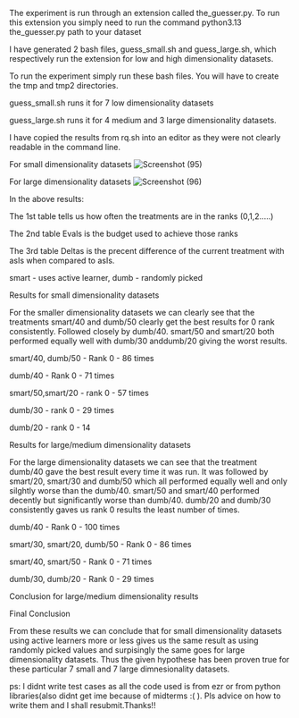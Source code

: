 The experiment is run through an extension called the_guesser.py. To run this extension you simply need to run the command
python3.13 the_guesser.py path to your dataset

I have generated 2 bash files, guess_small.sh and guess_large.sh, which respectively run the extension for low and high dimensionality datasets.

To run the experiment simply run these bash files. You will have to create the tmp and tmp2 directories.

guess_small.sh runs it for 7 low dimensionality datasets

guess_large.sh runs it for 4 medium and 3 large dimensionality datasets.

I have copied the results from rq.sh into an editor as they were not clearly readable in the command line.

For small dimensionality datasets
![Screenshot (95)](https://github.com/user-attachments/assets/e4910212-a571-4010-adec-cc69600db006)

For large dimensionality datasets
![Screenshot (96)](https://github.com/user-attachments/assets/4856975a-7674-48c4-9adb-2bc847829506)

In the above results: 

The 1st table tells us how often the treatments are in the ranks (0,1,2.....)

The 2nd table Evals is the budget used to achieve those ranks

The 3rd table Deltas is the precent difference of the current treatment with asIs when compared to asIs.

smart - uses active learner, dumb - randomly picked

Results for small dimensionality datasets

For the smaller dimensionality datasets we can clearly see that the treatments smart/40 and dumb/50 clearly get the best results for 0 rank consistently. Followed closely by dumb/40. smart/50 and smart/20 both performed equally well with dumb/30 anddumb/20 giving the worst results.

smart/40, dumb/50 - Rank 0 - 86 times

dumb/40 - Rank 0 - 71 times

smart/50,smart/20 - rank 0 - 57 times

dumb/30 - rank 0 - 29 times

dumb/20 - rank 0 - 14

Results for large/medium dimensionality datasets

For the large dimensionality datasets we can see that the treatment dumb/40 gave the best result every time it was run. It was followed by smart/20, smart/30 and dumb/50 which all performed equally well and only silghtly worse than the dumb/40. smart/50 and smart/40 performed decently but significantly worse than dumb/40. dumb/20  and dumb/30 consistently gaves us rank 0 results the least number of times.

dumb/40 - Rank 0 - 100 times

smart/30, smart/20, dumb/50  - Rank 0 - 86 times

smart/40, smart/50 - Rank 0 - 71 times

dumb/30, dumb/20 - Rank 0 - 29 times


Conclusion for large/medium dimensionality results


Final Conclusion

From these results we can conclude that for small dimensionality datasets using active learners more or less gives us the same result as using randomly picked values and surpisingly the same goes for 
large dimensionality datasets. Thus the given hypothese has been proven true for these particular 7 small and 7 large dimnesionality datasets.



ps: I didnt write test cases as all the code used is from ezr or from python libraries(also didnt get ime because of midterms :( ). Pls advice on how to write them and I shall resubmit.Thanks!!
